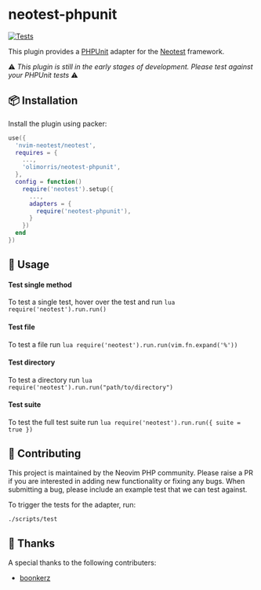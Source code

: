 # neotest-phpunit

[![Tests](https://github.com/olimorris/neotest-phpunit/actions/workflows/ci.yml/badge.svg)](https://github.com/olimorris/neotest-phpunit/actions/workflows/ci.yml)

This plugin provides a [PHPUnit](https://phpunit.de) adapter for the [Neotest](https://github.com/nvim-neotest/neotest) framework.

:warning: *This plugin is still in the early stages of development. Please test against your PHPUnit tests* :warning:

## :package: Installation

Install the plugin using packer:

```lua
use({
  'nvim-neotest/neotest',
  requires = {
    ...,
    'olimorris/neotest-phpunit',
  },
  config = function()
    require('neotest').setup({
      ...,
      adapters = {
        require('neotest-phpunit'),
      }
    })
  end
})
```

## :rocket: Usage

#### Test single method

To test a single test, hover over the test and run `lua require('neotest').run.run()`

#### Test file

To test a file run `lua require('neotest').run.run(vim.fn.expand('%'))`

#### Test directory

To test a directory run `lua require('neotest').run.run("path/to/directory")`

#### Test suite

To test the full test suite run `lua require('neotest').run.run({ suite = true })`

## :gift: Contributing

This project is maintained by the Neovim PHP community. Please raise a PR if you are interested in adding new functionality or fixing any bugs. When submitting a bug, please include an example test that we can test against.

To trigger the tests for the adapter, run:

```sh
./scripts/test
```

## :clap: Thanks

A special thanks to the following contributers:

- [boonkerz](https://github.com/boonkerz)
